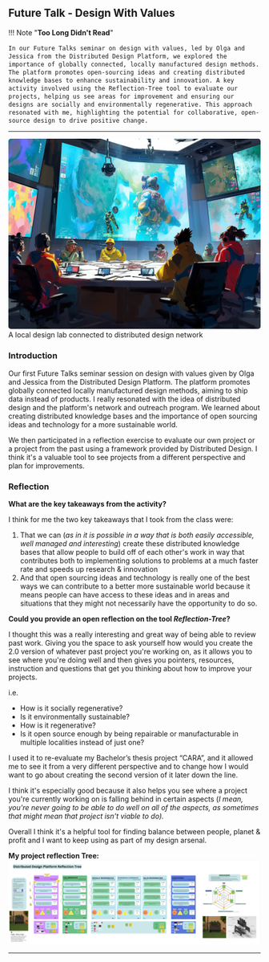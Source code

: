 ## Future Talk - Design With Values

!!! Note "**Too Long Didn't Read**"
 
    In our Future Talks seminar on design with values, led by Olga and Jessica from the Distributed Design Platform, we explored the importance of globally connected, locally manufactured design methods. The platform promotes open-sourcing ideas and creating distributed knowledge bases to enhance sustainability and innovation. A key activity involved using the Reflection-Tree tool to evaluate our projects, helping us see areas for improvement and ensuring our designs are socially and environmentally regenerative. This approach resonated with me, highlighting the potential for collaborative, open-source design to drive positive change.
---


<img src="../images/13. Future Talks/Design with Values/a distributed design hub.png" alt="A local design hub connected to the distributed design netwwork" style="border-radius: 5px;"> 
<figcaption>A local design lab connected to distributed design network</figcaption>

### Introduction
Our first Future Talks seminar session on design with values given by Olga and Jessica from the Distributed Design Platform. The platform promotes globally connected locally manufactured design methods, aiming to ship data instead of products. I really resonated with the idea of distributed design and the platform's network and outreach program. We learned about creating distributed knowledge bases and the importance of open sourcing ideas and technology for a more sustainable world.

We then participated in a reflection exercise to evaluate our own project or a project from the past using a framework provided by Distributed Design. I think it's a valuable tool to see projects from a different perspective and plan for improvements.

### Reflection

**What are the key takeaways from the activity?**

I think for me the two key takeaways that I took from the class were: 

1. That we can (*as in it is possible in a way that is both easily accessible, well managed and interesting*) create these distributed knowledge bases that allow people to build off of each other's work in way that contributes both to implementing solutions to problems at a much faster rate and speeds up research & innovation 
2. And that open sourcing ideas and technology is really one of the best ways we can contribute to a better more sustainable world because it means people can have access to these ideas and in areas and situations that they might not necessarily have the opportunity to do so.

**Could you provide an open reflection on the tool *Reflection-Tree*?**

I thought this was a really interesting and great way of being able to review past work. Giving you the space to ask yourself how would you create the 2.0 version of whatever past project you're working on, as it allows you to see where you're doing well and then gives you pointers, resources, instruction and questions that get you thinking about how to improve your projects. 

i.e.

- How is it socially regenerative?
- Is it environmentally sustainable?
- How is it regenerative?
- Is it open source enough by being repairable or manufacturable in multiple localities instead of just one?

I used it to re-evaluate my Bachelor’s thesis project “CARA”, and it allowed me to see it from a very different perspective and to change how I would want to go about creating the second version of it later down the line. 

I think it's especially good because it also helps you see where a project you're currently working on is falling behind in certain aspects (*I mean, you're never going to be able to do well on all of the aspects, as sometimes that might mean that project isn't viable to do).* 

Overall I think it's a helpful tool for finding balance between people, planet & profit and I want to keep using as part of my design arsenal.

**My project reflection Tree:**
<img src="../images/13. Future Talks/Design with Values/Future Talks _ MDEF 2024 - (Oliver Lloyd) Distributed Design Platform Reflection Tree.jpg" alt="Design with values reflection tree" style="border-radius: 5px;"> 


---


